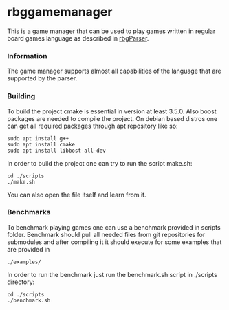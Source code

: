 # rbggamemanager

This is a game manager that can be used to play games written in regular board games language as described in
[rbgParser](https://github.com/uicus/rbgParser).

### Information

The game manager supports almost all capabilities of the language that are supported by the parser.

### Building

To build the project cmake is essential in version at least 3.5.0. Also boost packages are needed to compile the project. 
On debian based distros one can get all required packages through apt repository like so:
```
sudo apt install g++
sudo apt install cmake
sudo apt install libbost-all-dev
```

In order to build the project one can try to run the script make.sh:
```
cd ./scripts
./make.sh
```
You can also open the file itself and learn from it.

### Benchmarks

To benchmark playing games one can use a benchmark provided in scripts folder. Benchmark should pull all needed files 
from git repositories for submodules and after compiling it it should execute for some examples that are provided in 
```
./examples/
```
In order to run the benchmark just run the benchmark.sh script in ./scripts directory:
```
cd ./scripts
./benchmark.sh
```
